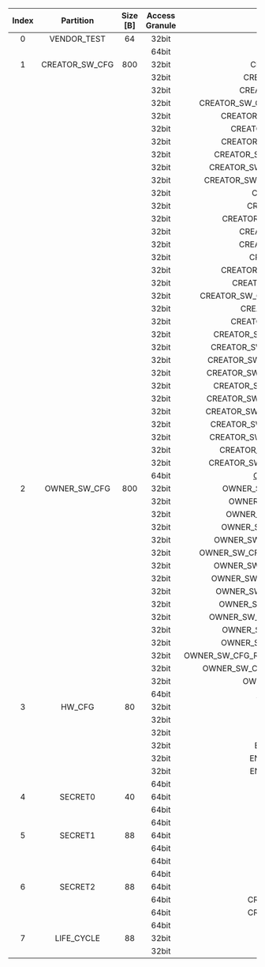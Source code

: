 <!--
DO NOT EDIT THIS FILE DIRECTLY.
It has been generated with ./util/design/gen-otp-mmap.py
-->

|  Index  |   Partition    |  Size [B]  |  Access Granule  |                         Item                          |  Byte Address  |  Size [B]  |
|:-------:|:--------------:|:----------:|:----------------:|:-----------------------------------------------------:|:--------------:|:----------:|
|    0    |  VENDOR_TEST   |     64     |      32bit       |                        SCRATCH                        |     0x000      |     56     |
|         |                |            |      64bit       |    [VENDOR_TEST_DIGEST](#Reg_vendor_test_digest_0)    |     0x038      |     8      |
|    1    | CREATOR_SW_CFG |    800     |      32bit       |                CREATOR_SW_CFG_AST_CFG                 |     0x040      |    156     |
|         |                |            |      32bit       |              CREATOR_SW_CFG_AST_INIT_EN               |     0x0DC      |     4      |
|         |                |            |      32bit       |              CREATOR_SW_CFG_ROM_EXT_SKU               |     0x0E0      |     4      |
|         |                |            |      32bit       |     CREATOR_SW_CFG_SIGVERIFY_RSA_MOD_EXP_IBEX_EN      |     0x0E4      |     4      |
|         |                |            |      32bit       |          CREATOR_SW_CFG_SIGVERIFY_RSA_KEY_EN          |     0x0E8      |     8      |
|         |                |            |      32bit       |            CREATOR_SW_CFG_SIGVERIFY_SPX_EN            |     0x0F0      |     4      |
|         |                |            |      32bit       |          CREATOR_SW_CFG_SIGVERIFY_SPX_KEY_EN          |     0x0F4      |     8      |
|         |                |            |      32bit       |         CREATOR_SW_CFG_FLASH_DATA_DEFAULT_CFG         |     0x0FC      |     4      |
|         |                |            |      32bit       |        CREATOR_SW_CFG_FLASH_INFO_BOOT_DATA_CFG        |     0x100      |     4      |
|         |                |            |      32bit       |       CREATOR_SW_CFG_FLASH_HW_INFO_CFG_OVERRIDE       |     0x104      |     4      |
|         |                |            |      32bit       |                 CREATOR_SW_CFG_RNG_EN                 |     0x108      |     4      |
|         |                |            |      32bit       |               CREATOR_SW_CFG_JITTER_EN                |     0x10C      |     4      |
|         |                |            |      32bit       |           CREATOR_SW_CFG_RET_RAM_RESET_MASK           |     0x110      |     4      |
|         |                |            |      32bit       |              CREATOR_SW_CFG_MANUF_STATE               |     0x114      |     4      |
|         |                |            |      32bit       |              CREATOR_SW_CFG_ROM_EXEC_EN               |     0x118      |     4      |
|         |                |            |      32bit       |                CREATOR_SW_CFG_CPUCTRL                 |     0x11C      |     4      |
|         |                |            |      32bit       |          CREATOR_SW_CFG_MIN_SEC_VER_ROM_EXT           |     0x120      |     4      |
|         |                |            |      32bit       |            CREATOR_SW_CFG_MIN_SEC_VER_BL0             |     0x124      |     4      |
|         |                |            |      32bit       |      CREATOR_SW_CFG_DEFAULT_BOOT_DATA_IN_PROD_EN      |     0x128      |     4      |
|         |                |            |      32bit       |              CREATOR_SW_CFG_RMA_SPIN_EN               |     0x12C      |     4      |
|         |                |            |      32bit       |            CREATOR_SW_CFG_RMA_SPIN_CYCLES             |     0x130      |     4      |
|         |                |            |      32bit       |         CREATOR_SW_CFG_RNG_REPCNT_THRESHOLDS          |     0x134      |     4      |
|         |                |            |      32bit       |         CREATOR_SW_CFG_RNG_REPCNTS_THRESHOLDS         |     0x138      |     4      |
|         |                |            |      32bit       |        CREATOR_SW_CFG_RNG_ADAPTP_HI_THRESHOLDS        |     0x13C      |     4      |
|         |                |            |      32bit       |        CREATOR_SW_CFG_RNG_ADAPTP_LO_THRESHOLDS        |     0x140      |     4      |
|         |                |            |      32bit       |         CREATOR_SW_CFG_RNG_BUCKET_THRESHOLDS          |     0x144      |     4      |
|         |                |            |      32bit       |        CREATOR_SW_CFG_RNG_MARKOV_HI_THRESHOLDS        |     0x148      |     4      |
|         |                |            |      32bit       |        CREATOR_SW_CFG_RNG_MARKOV_LO_THRESHOLDS        |     0x14C      |     4      |
|         |                |            |      32bit       |        CREATOR_SW_CFG_RNG_EXTHT_HI_THRESHOLDS         |     0x150      |     4      |
|         |                |            |      32bit       |        CREATOR_SW_CFG_RNG_EXTHT_LO_THRESHOLDS         |     0x154      |     4      |
|         |                |            |      32bit       |          CREATOR_SW_CFG_RNG_ALERT_THRESHOLD           |     0x158      |     4      |
|         |                |            |      32bit       |        CREATOR_SW_CFG_RNG_HEALTH_CONFIG_DIGEST        |     0x15C      |     4      |
|         |                |            |      64bit       | [CREATOR_SW_CFG_DIGEST](#Reg_creator_sw_cfg_digest_0) |     0x358      |     8      |
|    2    |  OWNER_SW_CFG  |    800     |      32bit       |           OWNER_SW_CFG_ROM_ERROR_REPORTING            |     0x360      |     4      |
|         |                |            |      32bit       |             OWNER_SW_CFG_ROM_BOOTSTRAP_EN             |     0x364      |     4      |
|         |                |            |      32bit       |            OWNER_SW_CFG_ROM_ALERT_CLASS_EN            |     0x368      |     4      |
|         |                |            |      32bit       |           OWNER_SW_CFG_ROM_ALERT_ESCALATION           |     0x36C      |     4      |
|         |                |            |      32bit       |         OWNER_SW_CFG_ROM_ALERT_CLASSIFICATION         |     0x370      |    320     |
|         |                |            |      32bit       |      OWNER_SW_CFG_ROM_LOCAL_ALERT_CLASSIFICATION      |     0x4B0      |     64     |
|         |                |            |      32bit       |          OWNER_SW_CFG_ROM_ALERT_ACCUM_THRESH          |     0x4F0      |     16     |
|         |                |            |      32bit       |         OWNER_SW_CFG_ROM_ALERT_TIMEOUT_CYCLES         |     0x500      |     16     |
|         |                |            |      32bit       |          OWNER_SW_CFG_ROM_ALERT_PHASE_CYCLES          |     0x510      |     64     |
|         |                |            |      32bit       |          OWNER_SW_CFG_ROM_ALERT_DIGEST_PROD           |     0x550      |     4      |
|         |                |            |      32bit       |        OWNER_SW_CFG_ROM_ALERT_DIGEST_PROD_END         |     0x554      |     4      |
|         |                |            |      32bit       |           OWNER_SW_CFG_ROM_ALERT_DIGEST_DEV           |     0x558      |     4      |
|         |                |            |      32bit       |           OWNER_SW_CFG_ROM_ALERT_DIGEST_RMA           |     0x55C      |     4      |
|         |                |            |      32bit       |    OWNER_SW_CFG_ROM_WATCHDOG_BITE_THRESHOLD_CYCLES    |     0x560      |     4      |
|         |                |            |      32bit       |        OWNER_SW_CFG_ROM_KEYMGR_ROM_EXT_MEAS_EN        |     0x564      |     4      |
|         |                |            |      32bit       |               OWNER_SW_CFG_MANUF_STATE                |     0x568      |     4      |
|         |                |            |      64bit       |   [OWNER_SW_CFG_DIGEST](#Reg_owner_sw_cfg_digest_0)   |     0x678      |     8      |
|    3    |     HW_CFG     |     80     |      32bit       |                       DEVICE_ID                       |     0x680      |     32     |
|         |                |            |      32bit       |                      MANUF_STATE                      |     0x6A0      |     32     |
|         |                |            |      32bit       |                    EN_SRAM_IFETCH                     |     0x6C0      |     1      |
|         |                |            |      32bit       |                 EN_CSRNG_SW_APP_READ                  |     0x6C1      |     1      |
|         |                |            |      32bit       |                EN_ENTROPY_SRC_FW_READ                 |     0x6C2      |     1      |
|         |                |            |      32bit       |                EN_ENTROPY_SRC_FW_OVER                 |     0x6C3      |     1      |
|         |                |            |      64bit       |         [HW_CFG_DIGEST](#Reg_hw_cfg_digest_0)         |     0x6C8      |     8      |
|    4    |    SECRET0     |     40     |      64bit       |                   TEST_UNLOCK_TOKEN                   |     0x6D0      |     16     |
|         |                |            |      64bit       |                    TEST_EXIT_TOKEN                    |     0x6E0      |     16     |
|         |                |            |      64bit       |        [SECRET0_DIGEST](#Reg_secret0_digest_0)        |     0x6F0      |     8      |
|    5    |    SECRET1     |     88     |      64bit       |                  FLASH_ADDR_KEY_SEED                  |     0x6F8      |     32     |
|         |                |            |      64bit       |                  FLASH_DATA_KEY_SEED                  |     0x718      |     32     |
|         |                |            |      64bit       |                  SRAM_DATA_KEY_SEED                   |     0x738      |     16     |
|         |                |            |      64bit       |        [SECRET1_DIGEST](#Reg_secret1_digest_0)        |     0x748      |     8      |
|    6    |    SECRET2     |     88     |      64bit       |                       RMA_TOKEN                       |     0x750      |     16     |
|         |                |            |      64bit       |                CREATOR_ROOT_KEY_SHARE0                |     0x760      |     32     |
|         |                |            |      64bit       |                CREATOR_ROOT_KEY_SHARE1                |     0x780      |     32     |
|         |                |            |      64bit       |        [SECRET2_DIGEST](#Reg_secret2_digest_0)        |     0x7A0      |     8      |
|    7    |   LIFE_CYCLE   |     88     |      32bit       |                   LC_TRANSITION_CNT                   |     0x7A8      |     48     |
|         |                |            |      32bit       |                       LC_STATE                        |     0x7D8      |     40     |
